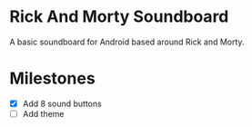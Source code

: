 # Rick And Morty Soundboard
A basic soundboard for Android based around Rick and Morty.

# Milestones
- [x] Add 8 sound buttons
- [ ] Add theme
